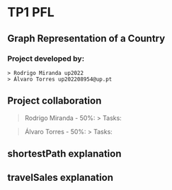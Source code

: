 # TP1 PFL

## Graph Representation of a Country

### Project developed by:
    > Rodrigo Miranda up2022
    > Álvaro Torres up202208954@up.pt

## Project collaboration

> Rodrigo Miranda - 50%:
    > Tasks:

> Álvaro Torres - 50%:
    > Tasks:

## shortestPath explanation



## travelSales explanation